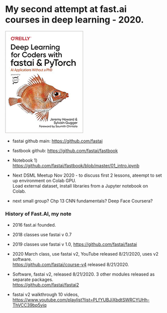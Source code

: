 # My second attempt at fast.ai courses in deep learning - 2020.  

   <img src="./fastaibook.jpg" alt="fastbook image" width="250">  
   
  * fastai github main:  https://github.com/fastai  
  * fastbook github: https://github.com/fastai/fastbook  
  * Notebook 1)  https://github.com/fastai/fastbook/blob/master/01_intro.ipynb  
  
  * Next DSML Meetup Nov 2020 - to discuss first 2 lessons, ateempt to set up environment on Colab GPU.  
    Load external dataset, install libraries from a Jupyter notebook on Colab.  
  * next small group? Chp 13 CNN fundamentals? Deep Face Coursera?  

### History of Fast.AI, my note  

  * 2016 fast.ai founded.  
  * 2018 classes use fastai v 0.7   
  * 2019 classes use fastai v 1.0,  https://github.com/fastai/fastai  
  * 2020 March class, use fastai v2, YouTube released 8/21/2020, uses v2 software.  
    https://github.com/fastai/course-v4 released 8/21/2020.  

  * Software, fastai v2, released 8/21/2020. 
    3 other modules released as separate packages.    
    https://github.com/fastai/fastai2   

  * fastai v2 walkthrough 10 videos,  
    https://www.youtube.com/playlist?list=PLfYUBJiXbdtSWRCYUHh-ThVCC39bp5yiq  


